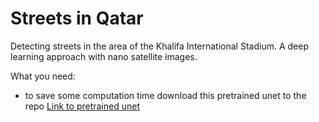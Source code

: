 # Streets in Qatar
Detecting streets in the area of the Khalifa International Stadium. A deep learning approach with nano satellite images.

What you need:
- to save some computation time download this pretrained unet to the repo [Link to pretrained unet](https://uni-muenster.sciebo.de/s/jZA6jsmNFuzGmot)
